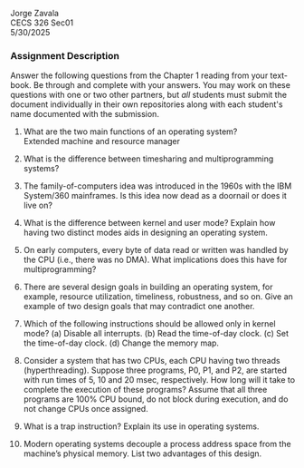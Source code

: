 Jorge Zavala  
CECS 326 Sec01  
5/30/2025  
### Assignment Description
Answer the following questions from the Chapter 1 reading from your text- book. Be through and complete with your answers. You may work on these questions with one or two other partners, but *all* students must submit the document individually in their own repositories along with each student's name documented with the submission.

1. What are the two main functions of an operating system?  
Extended machine and resource manager  
2. What is the difference between timesharing and multiprogramming systems?

3. The family-of-computers idea was introduced in the 1960s with the IBM System/360 mainframes. Is this idea now dead as a doornail or does it live on?

4. What is the difference between kernel and user mode? Explain how having two distinct modes aids in designing an operating system.

5. On early computers, every byte of data read or written was handled by the CPU (i.e., there was no DMA). What implications does this have for multiprogramming?

6. There are several design goals in building an operating system, for example, resource utilization, timeliness, robustness, and so on. Give an example of two design goals that may contradict one another.

7. Which of the following instructions should be allowed only in kernel mode?
    (a) Disable all interrupts.
    (b) Read the time-of-day clock.
    (c) Set the time-of-day clock. (d) Change the memory map.

8. Consider a system that has two CPUs, each CPU having two threads (hyperthreading). Suppose three programs, P0, P1, and P2, are started with run times of 5, 10 and 20 msec, respectively. How long will it take to complete the execution of these programs? Assume that all three programs are 100% CPU bound, do not block during execution, and do not change CPUs once assigned.

9. What is a trap instruction? Explain its use in operating systems.

10. Modern operating systems decouple a process address space from the machine’s physical memory. List two advantages of this design.
